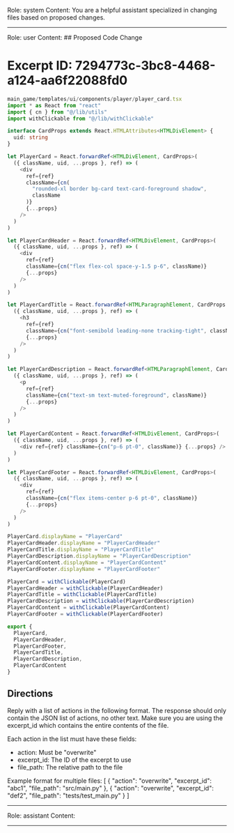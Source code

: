 Role: system
Content: You are a helpful assistant specialized in changing files based on proposed changes.
__________________
Role: user
Content: ## Proposed Code Change
# Excerpt ID: 7294773c-3bc8-4468-a124-aa6f22088fd0
```typescript
main_game/templates/ui/components/player/player_card.tsx
import * as React from "react"
import { cn } from "@/lib/utils"
import withClickable from "@/lib/withClickable"

interface CardProps extends React.HTMLAttributes<HTMLDivElement> {
  uid: string
}

let PlayerCard = React.forwardRef<HTMLDivElement, CardProps>(
  ({ className, uid, ...props }, ref) => (
    <div
      ref={ref}
      className={cn(
        "rounded-xl border bg-card text-card-foreground shadow",
        className
      )}
      {...props}
    />
  )
)

let PlayerCardHeader = React.forwardRef<HTMLDivElement, CardProps>(
  ({ className, uid, ...props }, ref) => (
    <div
      ref={ref}
      className={cn("flex flex-col space-y-1.5 p-6", className)}
      {...props}
    />
  )
)

let PlayerCardTitle = React.forwardRef<HTMLParagraphElement, CardProps & React.HTMLAttributes<HTMLHeadingElement>>(
  ({ className, uid, ...props }, ref) => (
    <h3
      ref={ref}
      className={cn("font-semibold leading-none tracking-tight", className)}
      {...props}
    />
  )
)

let PlayerCardDescription = React.forwardRef<HTMLParagraphElement, CardProps>(
  ({ className, uid, ...props }, ref) => (
    <p
      ref={ref}
      className={cn("text-sm text-muted-foreground", className)}
      {...props}
    />
  )
)

let PlayerCardContent = React.forwardRef<HTMLDivElement, CardProps>(
  ({ className, uid, ...props }, ref) => (
    <div ref={ref} className={cn("p-6 pt-0", className)} {...props} />
  )
)

let PlayerCardFooter = React.forwardRef<HTMLDivElement, CardProps>(
  ({ className, uid, ...props }, ref) => (
    <div
      ref={ref}
      className={cn("flex items-center p-6 pt-0", className)}
      {...props}
    />
  )
)

PlayerCard.displayName = "PlayerCard"
PlayerCardHeader.displayName = "PlayerCardHeader"
PlayerCardTitle.displayName = "PlayerCardTitle"
PlayerCardDescription.displayName = "PlayerCardDescription"
PlayerCardContent.displayName = "PlayerCardContent"
PlayerCardFooter.displayName = "PlayerCardFooter"

PlayerCard = withClickable(PlayerCard)
PlayerCardHeader = withClickable(PlayerCardHeader)
PlayerCardTitle = withClickable(PlayerCardTitle)
PlayerCardDescription = withClickable(PlayerCardDescription)
PlayerCardContent = withClickable(PlayerCardContent)
PlayerCardFooter = withClickable(PlayerCardFooter)

export {
  PlayerCard,
  PlayerCardHeader,
  PlayerCardFooter,
  PlayerCardTitle,
  PlayerCardDescription,
  PlayerCardContent
}
```

## Directions
Reply with a list of actions in the following format. The response should only contain the JSON list of actions, no other text.
Make sure you are using the excerpt_id which contains the entire contents of the file.

Each action in the list must have these fields:
- action: Must be "overwrite"
- excerpt_id: The ID of the excerpt to use
- file_path: The relative path to the file

Example format for multiple files:
[
    {
        "action": "overwrite",
        "excerpt_id": "abc1",
        "file_path": "src/main.py"
    },
    {
        "action": "overwrite",
        "excerpt_id": "def2",
        "file_path": "tests/test_main.py"
    }
]
__________________
Role: assistant
Content: 
__________________
